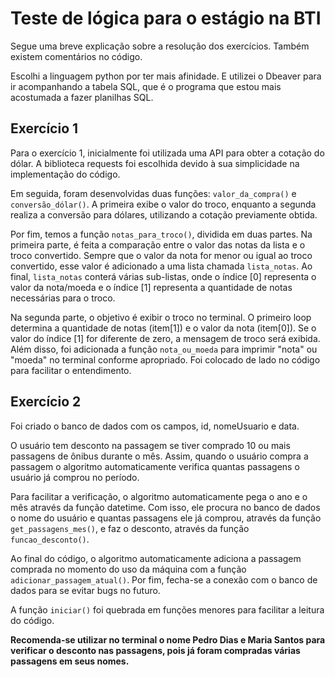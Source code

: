

# Teste de lógica para o estágio na BTI

Segue uma breve explicação sobre a resolução dos exercícios. Também existem comentários no código.

Escolhi a linguagem python por ter mais afinidade. E utilizei o Dbeaver para ir acompanhando a tabela SQL, que é o programa que estou mais acostumada a fazer planilhas SQL.

## Exercício 1

Para o exercício 1, inicialmente foi utilizada uma API para obter a cotação do dólar. A biblioteca requests foi escolhida devido à sua simplicidade na implementação do código.

Em seguida, foram desenvolvidas duas funções: `valor_da_compra()` e `conversão_dólar()`. A primeira exibe o valor do troco, enquanto a segunda realiza a conversão para dólares, utilizando a cotação previamente obtida.

Por fim, temos a função `notas_para_troco()`, dividida em duas partes. Na primeira parte, é feita a comparação entre o valor das notas da lista e o troco convertido. Sempre que o valor da nota for menor ou igual ao troco convertido, esse valor é adicionado a uma lista chamada `lista_notas`. Ao final, `lista_notas` conterá várias sub-listas, onde o índice [0] representa o valor da nota/moeda e o índice [1] representa a quantidade de notas necessárias para o troco.

Na segunda parte, o objetivo é exibir o troco no terminal. O primeiro loop determina a quantidade de notas (item[1]) e o valor da nota (item[0]). Se o valor do índice [1] for diferente de zero, a mensagem de troco será exibida. Além disso, foi adicionada a função `nota_ou_moeda` para imprimir "nota" ou "moeda" no terminal conforme apropriado. Foi colocado de lado no código para facilitar o entendimento.

## Exercício 2

Foi criado o banco de dados com os campos, id, nomeUsuario e data. 

O usuário tem desconto na passagem se tiver comprado 10 ou mais passagens de ônibus durante o mês. Assim, quando o usuário compra a passagem o algoritmo automaticamente verifica quantas passagens o usuário já comprou no período. 

Para facilitar a verificação, o algoritmo automaticamente pega o ano e o mês através da função datetime. Com isso, ele procura no banco de dados o nome do usuário e quantas passagens ele já comprou, através da função `get_passagens_mes()`, e faz o desconto, através da função `funcao_desconto()`. 

Ao final do código, o algoritmo automaticamente adiciona a passagem comprada no momento do uso da máquina com a função `adicionar_passagem_atual()`. Por fim, fecha-se a conexão com o banco de dados para se evitar bugs no futuro.

A função `iniciar()` foi quebrada em funções menores para facilitar a leitura do código.

**Recomenda-se utilizar no terminal o nome Pedro Dias e Maria Santos para verificar o desconto nas passagens, pois já foram compradas várias passagens em seus nomes.**


 
